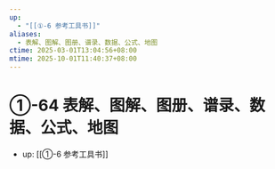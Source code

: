 ```yaml
---
up:
  - "[[①-6 参考工具书]]"
aliases:
  - 表解、图解、图册、谱录、数据、公式、地图
ctime: 2025-03-01T13:04:56+08:00
mtime: 2025-10-01T11:40:37+08:00
---
```


# ①-64 表解、图解、图册、谱录、数据、公式、地图

- up: [[①-6 参考工具书]]
